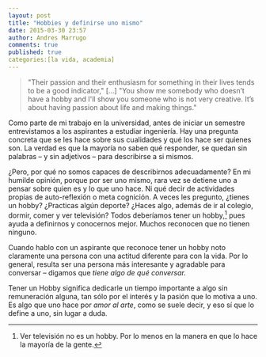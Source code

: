 ```yaml
---
layout: post
title: "Hobbies y definirse uno mismo"
date: 2015-03-30 23:57
author: Andres Marrugo
comments: true
published: true
categories:[la vida, academia]
---
```



> "Their passion and their enthusiasm for something in their lives tends to be a good indicator," […] "You show me somebody who doesn’t have a hobby and I'll show you someone who is not very creative. It’s about having passion about life and making things."

Como parte de mi trabajo en la universidad, antes de iniciar un semestre entrevistamos a los aspirantes a estudiar ingeniería. Hay una pregunta concreta que se les hace sobre sus cualidades y qué los hace ser quienes son. La verdad es que la mayoría no saben qué responder, se quedan sin palabras – y sin adjetivos – para describirse a si mismos. 

¿Pero, por qué no somos capaces de describirnos adecuadamente? En mi humilde opinión, porque por ser uno mismo, rara vez se detiene uno a pensar sobre quien es y lo que uno hace. Ni qué decir de actividades propias de auto-reflexión o meta cognición. A veces les pregunto, ¿tienes un hobby? ¿Practicas algún deporte? ¿Haces algo, además de ir al colegio, dormir, comer y ver televisión? Todos deberíamos tener un hobby,[^fn1] pues ayuda a definirnos y conocernos mejor. Muchos reconocen que no tienen ninguno.

Cuando hablo con un aspirante que reconoce tener un hobby noto claramente una persona con una actitud diferente para con la vida. Por lo general, resulta ser una persona más interesante y agradable para conversar – digamos que *tiene algo de qué conversar.*

Tener un Hobby significa dedicarle un tiempo importante a algo sin remuneración alguna, tan sólo por el interés y la pasión que lo motiva a uno. Es algo que uno hace por *amor al arte*, como se suele decir, y eso sí que lo define a uno, sin lugar a duda. 



[^fn1]: Ver televisión no es un hobby. Por lo menos en la manera en que lo hace la mayoría de la gente. 